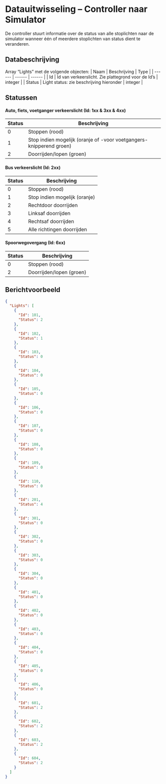 # Datauitwisseling – Controller naar Simulator
De controller stuurt informatie over de status van alle stoplichten naar de simulator wanneer één of meerdere stoplichten van status dient te veranderen.
## Databeschrijving
Array “Lights” met de volgende objecten:
| Naam | Beschrijving | Type |
| ------ | ------ | ------ | 
| Id | Id van verkeerslicht. Zie plattegrond voor de Id’s | integer |
| Status | Light status: zie beschrijving hieronder | integer |
## Statussen
#### Auto, fiets, voetganger verkeerslicht (Id: 1xx & 3xx & 4xx)
| Status | Beschrijving |
| ------ | ------ |
| 0 | Stoppen (rood) |
| 1 | Stop indien mogelijk (oranje of -voor voetgangers- knipperend groen) |
| 2 | Doorrijden/lopen (groen) |
#### Bus verkeerslicht (Id: 2xx)
| Status | Beschrijving |
| ------ | ------ |
| 0 | Stoppen (rood) |
| 1 | Stop indien mogelijk (oranje) |
| 2 | Rechtdoor doorrijden |
| 3 | Linksaf doorrijden |
| 4 | Rechtsaf doorrijden |
| 5 | Alle richtingen doorrijden |
#### Spoorwegovergang (Id: 6xx)
| Status | Beschrijving |
| ------ | ------ |
| 0 | Stoppen (rood) |
| 2 | Doorrijden/lopen (groen) |
## Berichtvoorbeeld
```json
{
  "Lights": [
    {
      "Id": 101,
      "Status": 2
    },
    {
      "Id": 102,
      "Status": 1
    },
    {
      "Id": 103,
      "Status": 0
    },
    {
      "Id": 104,
      "Status": 0
    },
    {
      "Id": 105,
      "Status": 0
    },
    {
      "Id": 106,
      "Status": 0
    },
    {
      "Id": 107,
      "Status": 0
    },
    {
      "Id": 108,
      "Status": 0
    },
    {
      "Id": 109,
      "Status": 0
    },
    {
      "Id": 110,
      "Status": 0
    },
    {
      "Id": 201,
      "Status": 4
    },
    {
      "Id": 301,
      "Status": 0
    },
    {
      "Id": 302,
      "Status": 0
    },
    {
      "Id": 303,
      "Status": 0
    },
    {
      "Id": 304,
      "Status": 0
    },
    {
      "Id": 401,
      "Status": 0
    },
    {
      "Id": 402,
      "Status": 0
    },
    {
      "Id": 403,
      "Status": 0
    },
    {
      "Id": 404,
      "Status": 0
    },
    {
      "Id": 405,
      "Status": 0
    },
    {
      "Id": 406,
      "Status": 0
    },
    {
      "Id": 601,
      "Status": 2
    },
    {
      "Id": 602,
      "Status": 2
    },
    {
      "Id": 603,
      "Status": 2
    },
    {
      "Id": 604,
      "Status": 2
    }
  ]
}

```
